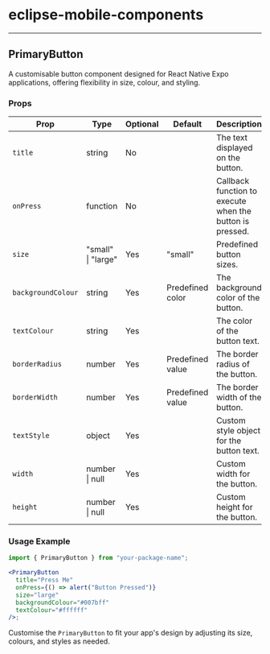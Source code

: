 # eclipse-mobile-components

---

## PrimaryButton

A customisable button component designed for React Native Expo applications, offering flexibility in size, colour, and styling.

### Props

| Prop               | Type               | Optional | Default          | Description                                              |
| ------------------ | ------------------ | -------- | ---------------- | -------------------------------------------------------- |
| `title`            | string             | No       |                  | The text displayed on the button.                        |
| `onPress`          | function           | No       |                  | Callback function to execute when the button is pressed. |
| `size`             | "small" \| "large" | Yes      | "small"          | Predefined button sizes.                                 |
| `backgroundColour` | string             | Yes      | Predefined color | The background color of the button.                      |
| `textColour`       | string             | Yes      |                  | The color of the button text.                            |
| `borderRadius`     | number             | Yes      | Predefined value | The border radius of the button.                         |
| `borderWidth`      | number             | Yes      | Predefined value | The border width of the button.                          |
| `textStyle`        | object             | Yes      |                  | Custom style object for the button text.                 |
| `width`            | number \| null     | Yes      |                  | Custom width for the button.                             |
| `height`           | number \| null     | Yes      |                  | Custom height for the button.                            |

### Usage Example

```jsx
import { PrimaryButton } from "your-package-name";

<PrimaryButton
  title="Press Me"
  onPress={() => alert("Button Pressed")}
  size="large"
  backgroundColour="#007bff"
  textColour="#ffffff"
/>;
```

Customise the `PrimaryButton` to fit your app's design by adjusting its size, colours, and styles as needed.

